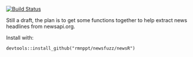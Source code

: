 [![Build Status](https://travis-ci.org/rmnppt/newsfuzz.svg?branch=master)](https://travis-ci.org/rmnppt/newsfuzz)

Still a draft, the plan is to get some functions together to help extract news headlines from newsapi.org.

Install with:

    devtools::install_github("rmnppt/newsfuzz/newsR")
